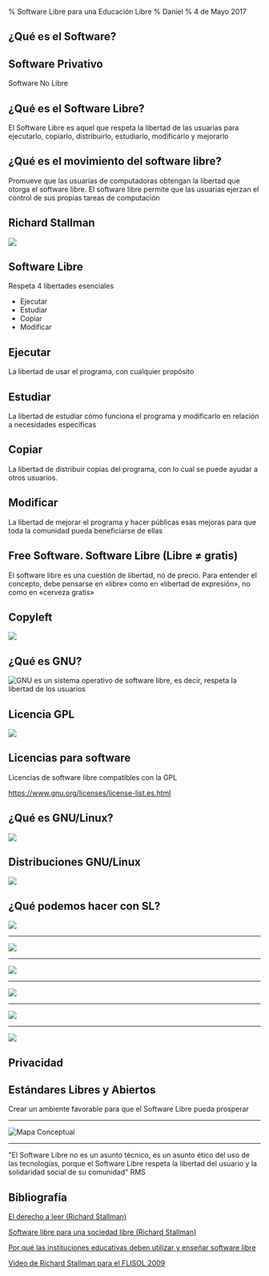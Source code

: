 % Software Libre para una Educación Libre
% Daniel
% 4 de Mayo 2017

¿Qué es el Software?
--------------------

Software Privativo
------------------
Software No Libre

¿Qué es el Software Libre?
--------------------------
El Software Libre es aquel que respeta la libertad de las usuarias para ejecutarlo, copiarlo, distribuirlo, estudiarlo, modificarlo y mejorarlo

¿Qué es el movimiento del software libre?
-----------------------------------------
Promueve que las usuarias de computadoras obtengan la libertad que otorga el software libre. El software libre permite que las usuarias ejerzan el control de sus propias tareas de computación

Richard Stallman
----------------

![](img/RMS_SL_esc.png)

Software Libre
--------------

Respeta 4 libertades esenciales

* Ejecutar
* Estudiar
* Copiar
* Modificar

Ejecutar
--------
La libertad de usar el programa, con cualquier propósito

Estudiar
--------
La libertad de estudiar cómo funciona el programa y modificarlo en relación a necesidades específicas

Copiar
------
La libertad de distribuir copias del programa, con lo cual se puede ayudar a otros usuarios.

Modificar
---------
La libertad de mejorar el programa y hacer públicas esas mejoras para que toda la comunidad pueda beneficiarse de ellas

Free Software. Software Libre (Libre ≠ gratis)
-------------------------
El software libre es una cuestión de libertad, no de precio. Para entender el concepto, debe pensarse en «libre» como en «libertad de expresión», no como en «cerveza gratis»

Copyleft
--------
![](img/copyleft.jpg)

¿Qué es GNU?
------------
![GNU es un sistema operativo de software libre, es decir, respeta la libertad de los usuarios](img/gnu-head.png)

Licencia GPL
------------
![](img/gpl.png)

Licencias para software
-----------------------
Licencias de software libre compatibles con la GPL
 
https://www.gnu.org/licenses/license-list.es.html

¿Qué es GNU/Linux?
------------------
![](img/gnu_tux.png)

Distribuciones GNU/Linux
------------------------
![](img/distros.jpg)

¿Qué podemos hacer con SL?
--------------------------
![](img/gnu.jpg)

----------------------

![](img/varios_sl.png)

------------------------

![](img/libreoffice.png)

------------------------

![](img/writer.png)

------------------

![](img/press.png)

------------------

![](img/calc.png)

Privacidad
----------

Estándares Libres y Abiertos
----------------------------
Crear un ambiente favorable para que el Software Libre pueda prosperar

---------------

![Mapa Conceptual](img/Mapa_conceptual_del_software_libre.jpg)

---------------

"El Software Libre no es un asunto técnico, es un asunto ético del
uso de las tecnologías, porque el Software Libre respeta la libertad
del usuario y la solidaridad social de su comunidad" RMS

Bibliografía
------------
[El derecho a leer (Richard Stallman)](https://www.gnu.org/philosophy/right-to-read.es.html)

[Software libre para una sociedad libre (Richard Stallman)](https://www.gnu.org/philosophy/fsfs/free_software.es.pdf)

[Por qué las instituciones educativas deben utilizar y enseñar software libre](https://www.gnu.org/education/edu-why.es.html)

[Video de Richard Stallman para el FLISOL 2009](https://vimeo.com/4152803)
